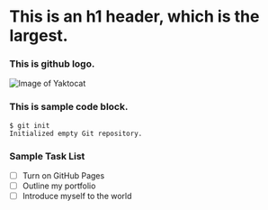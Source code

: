 # This is an h1 header, which is the largest.

### This is github logo. 
![Image of Yaktocat](https://user-images.githubusercontent.com/43651488/188061737-230df38d-a2e4-4322-b24e-e0eb1d1caf28.png
)

### This is sample code block. 
```
$ git init
Initialized empty Git repository.
```

### Sample Task List
- [ ] Turn on GitHub Pages
- [ ] Outline my portfolio
- [ ] Introduce myself to the world
